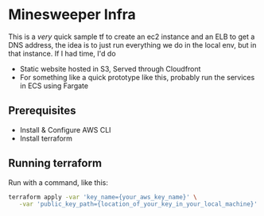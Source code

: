 # Minesweeper Infra

This is a _very_ quick sample tf to create an ec2 instance and an ELB to get a DNS address, the idea is to just run everything we do in the local env, but in that instance. If I had time, I'd do
- Static website hosted in S3, Served through Cloudfront 
- For something like a quick prototype like this, probably run the services in ECS using Fargate

## Prerequisites

- Install & Configure AWS CLI
- Install terraform

## Running terraform 

Run with a command, like this:

```sh
terraform apply -var 'key_name={your_aws_key_name}' \
   -var 'public_key_path={location_of_your_key_in_your_local_machine}'
```